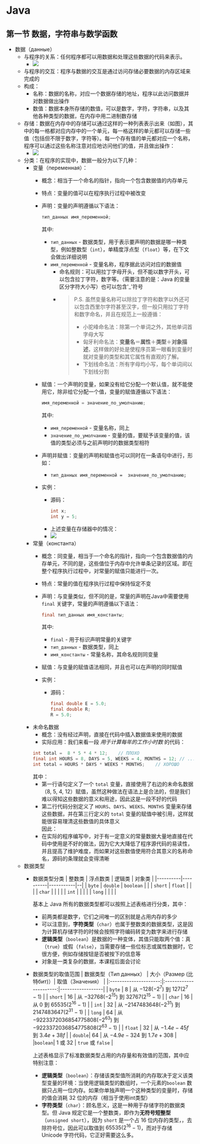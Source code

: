 # Java

## 第一节 数据，字符串与数学函数

- 数据（данные）
    - 与程序的关系：任何程序都可以用数据和处理这些数据的代码来表示。
        - ![](pic\Java数据1.png)
    - 与程序的交互：程序与数据的交互是通过访问存储必要数据的内存区域来完成的
    - 构成：
        - 名称：数据的名称，对应一个数据存储的地址，程序以此访问数据并对数据做出操作
        - 数值：数据本身所存储的数值，可以是数字，字符，字符串，以及其他各种类型的数据，在内存中用二进制数存储
    - 存储：数据在内存中的存储可以通过这样的一种列表表示出来（如图），其中的每一格都对应内存中的一个单元，每一格这样的单元都可以存储一些值（包括但不限于数字，字符等）。每一个存有值的单元都对应一个名称，程序可以通过这些名称注意对应地访问他们的值，并且做出操作：
        - ![](pic\Java数据2.png)
    - 分类：在程序的实现中，数据一般分为以下几种：
        - 变量（переменная）：
            - 概念：相当于一个命名的指针，指向一个包含数据值的内存单元
            - 特点：变量的值可以在程序执行过程中被改变
            - 声明：变量的声明遵循以下语法：  
                ```Java
                тип_данных имя_переменной;
                ```

                其中:  
                - `тип_данных` - 数据类型，用于表示要声明的数据是哪一种类型，例如整数型（`int`），单精度浮点型（`float`）等，在下文会做出详细说明
                - `имя_переменной` - 变量名称，程序据此访问对应的数据值
                    - 命名规则：可以用拉丁字母开头，但不能以数字开头，可以包含拉丁字符，数字等。（需要注意的是：Java 的变量区分字符大小写）也可以包含'_'符号
                    - >P.S. 虽然变量名称可以除拉丁字符和数字以外还可以包含西里尔字符甚至汉字，但一般只用拉丁字符和数字命名，并且在规范上一般遵循：
                        >- 小驼峰命名法：除第一个单词之外，其他单词首字母大写
                        >- 匈牙利命名法：**变量名**＝**属性**＋**类型**＋**对象描述**，这样做的好处是使程序员第一眼看到变量时就对变量的类型和其它属性有直观的了解。
                        >- 下划线命名法：所有字母均小写，每个单词间以下划线分割
            - 赋值：一个声明的变量，如果没有给它分配一个默认值，就不能使用它，除非给它分配一个值，变量的赋值遵循以下语法：  
                ```Java
                имя_переменной = значение_по_умолчанию;
                ```

                其中:  
                - `имя_переменной` - 变量名称，同上
                - `значение_по_умолчанию` - 变量的值，要赋予该变量的值，该值的类型必须与之前声明时的数据类型相符
            - 声明并赋值：变量的声明和赋值也可以同时在一条语句中进行，形如：  
                - `тип_данных имя_переменной =  значение_по_умолчанию;`
            - 实例：
                - 源码：  
                    ```Java
                    int x;
                    int y = 5;
                    ```
                - 上述变量在存储器中的情况：
                - ![](pic\Java数据3.png)
        - 常量（константа）
            - 概念：同变量，相当于一个命名的指针，指向一个包含数据值的内存单元，不同的是，这些值位于内存中允许单条记录的区域。即在整个程序执行过程中，对常量的赋值只能进行一次。
            - 特点：常量的值在程序执行过程中保持恒定不变
            - 声明：与变量类似，但不同的是，常量的声明在Java中需要使用 `final` 关键字，常量的声明遵循以下语法：
                ```Java
                final тип_данных имя_константы;
                ```

                其中:
                - `final` - 用于标识声明常量的关键字
                - `тип_данных` - 数据类型，同上
                - `имя_константы` - 常量名称，其命名规则同变量
            - 赋值：与变量的赋值语法相同，并且也可以在声明的同时赋值
            - 实例：
                - 源码：
                    ```Java
                    final double E = 5.0;
                    final double R;
                    R = 5.0;
                    ```
        - 未命名数据
            - 概念：没有经过声明，直接在代码中插入数据值来使用的数据
            - 实际应用：我们来看一段 *用于计算每年的工作小时数* 的代码：
            ```Java
            int total =  8 * 5 * 4 * 12;    // ПЛОХО
            final int HOURS = 8, DAYS = 5, WEEKS = 4, MONTHS = 12; // ...
            int total = HOURS * DAYS * WEEKS * MONTHS;    // ХОРОШО
            ```
            其中：
            - 第一行语句定义了一个 `total` 变量，直接使用了右边的未命名数据（8, 5, 4, 12）赋值，虽然这种做法在语法上是合法的，但是我们难以得知这些数据的意义和用途，因此这是一段不好的代码
            - 第二行代码分别定义了 `HOURS`、`DAYS`、`WEEKS`、`MONTHS` 变量来存储这些数据，并在第三行定义的 `total` 变量的赋值中被引用，这样就能很容易理清这些数值的具体意义  
            因此：
            - 在实际的程序编写中，对于有一定意义的常量数据大量地直接在代码中使用是不好的做法，因为它大大降低了程序源代码的易读性，并且提高了维护难度，而如果对这些数值使用符合其意义的名称命名，源码的条理就会变得清晰
    - 数据类型
        - 数据类型分类
            | 整数类   | 浮点数类  | 逻辑类  | 对象类 |
            |----------|----------|-----------|--|
            |  `byte`  | `double` | `boolean` |  |
            |  `short` | `float`  |           |  |
            |  `char`  |          |           |  |
            |  `int`   |          |           |  |
            |  `long`  |          |           |  |

            基本上 Java 所有的数据类型都可以按照上述表格进行分类，其中：
            - 前两类都是数字，它们之间唯一的区别就是占用内存的多少
            - 可以注意到，**字符类型**（`char`）也属于整数类的数据类型，这是因为计算机存储字符的时候会按照字符编码转变为数字来进行存储
            - **逻辑类型**（`boolean`）是数据的一种变体，其值只能取两个值：真（`true`）或假（`false`），当需要存储一些位标志或属性数据时，它很方便，例如存储按钮是否被按下的信息等
            - 对象是一类复杂的数据，本课程后面会讨论
        - 数据类型的取值范围
            | 数据类型（Тип данных） | 大小（Размер (比特бит)）| 取值（Значения） |
            |:---------------------:|:----------------------:|------------------|
            | `byte`  | 8  | 从 $-128(-2^{7})$ 到 $127(2^{7}-1)$                 |
            | `short` | 16 | 从 $-32768(-2^{15})$ 到 $32767(2^{15}-1)$           |
            | `char`  | 16 | 从 $0$ 到 $65535(2^{16}-1)$                         |
            | `int`   | 32 | 从 $-2147483648(-2^{31})$ 到 $2147483647(2^{31}-1)$ |
            | `long`  | 64 | 从 $-9223372036854775808(-2^{63})$ 到 $-9223372036854775808(2^{63}-1)$ |
            | `float` | 32 | 从 $-1.4e-45f$ 到 $3.4e+38f$                        |
            | `double`| 64 | 从 $-4.9e-324$ 到 $1.7e+308$                        |
            |`boolean`| 1 或 32 | `true` 或 `false`                              |

            上述表格显示了标准数据类型占用的内存量和有效值的范围，其中应特别注意：
            - **逻辑类型**（`boolean`）：存储该类型值所消耗的内存取决于定义该类型变量的环境：当使用逻辑类型的数组时，一个元素的`boolean` 数据只占用一位内存。如果你单独声明一个这种类型的变量时，存储的值会消耗 32 位的内存（相当于使用int类型）
            - **字符类型**（`char`）：顾名思义，这是一种用于存储字符的数据类型。但 Java 规定它是一个整数类，即作为**无符号短整型**（`unsigned short`），因为 `short` 是一个占 16 位内存的类型，，去除符号位，因此可以取值到 $65535(2^{16}-1)$，而对于存储 Unicode 字符代码，它正好需要这么多。
